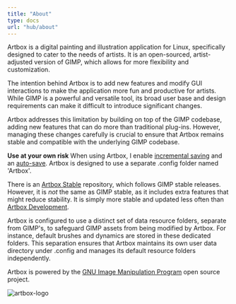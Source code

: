 ```yaml
---
title: "About"
type: docs
url: "hub/about"
---
```


Artbox is a digital painting and illustration application for Linux, specifically designed to cater to the needs of artists. It is an open-sourced, artist-adjusted version of GIMP, which allows for more flexibility and customization.

The intention behind Artbox is to add new features and modify GUI interactions to make the application more fun and productive for artists. While GIMP is a powerful and versatile tool, its broad user base and design requirements can make it difficult to introduce significant changes.

Artbox addresses this limitation by building on top of the GIMP codebase, adding new features that can do more than traditional plug-ins. However, managing these changes carefully is crucial to ensure that Artbox remains stable and compatible with the underlying GIMP codebase.

**Use at your own risk** When using Artbox, I enable [incremental saving](/artbox/hub/plugins/folder/incremental-save/) and an [auto-save](/artbox/hub/plugins/folder/almost-autosave/). Artbox is designed to use a separate .config folder named 'Artbox'.

There is an [Artbox Stable](https://gitlab.gnome.org/pixelmixer/artbox-stable/-/commits/artbox?ref_type=heads) repository, which follows GIMP stable releases. However, it is _not_ the same as GIMP stable, as it includes extra features that might reduce stability. It is simply more stable and updated less often than [Artbox Development](https://gitlab.gnome.org/pixelmixer/artbox/-/commits/artbox?ref_type=heads).

Artbox is configured to use a distinct set of data resource folders, separate from GIMP's, to safeguard GIMP assets from being modified by Artbox. For instance, default brushes and dynamics are stored in these dedicated folders. This separation ensures that Artbox maintains its own user data directory under .config and manages its default resource folders independently.

Artbox is powered by the [GNU Image Manipulation Program](https://www.gimp.org/) open source project.

![artbox-logo](/images/artbox-logo.webp)
